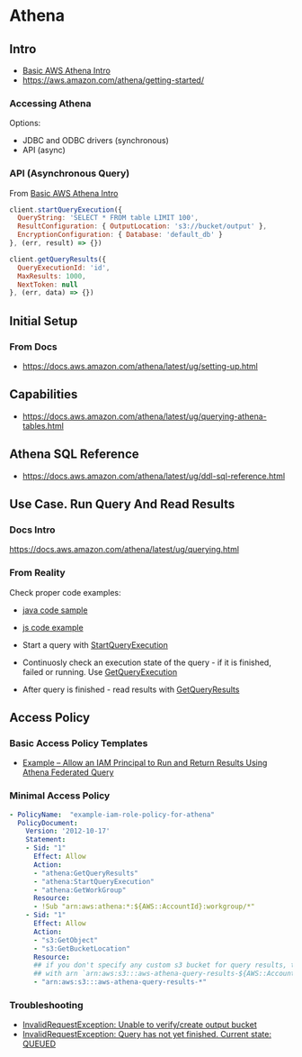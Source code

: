 # Athena

## Intro
- [Basic AWS Athena Intro](https://www.youtube.com/watch?v=JIviltfpul0)
- https://aws.amazon.com/athena/getting-started/

### Accessing Athena
Options:
- JDBC and ODBC drivers (synchronous)
- API (async)

### API (Asynchronous Query)
From [Basic AWS Athena Intro](https://www.youtube.com/watch?v=JIviltfpul0)

```js
client.startQueryExecution({
  QueryString: 'SELECT * FROM table LIMIT 100',
  ResultConfiguration: { OutputLocation: 's3://bucket/output' },
  EncryptionConfiguration: { Database: 'default_db' }
}, (err, result) => {})

client.getQueryResults({
  QueryExecutionId: 'id',
  MaxResults: 1000,
  NextToken: null
}, (err, data) => {})
```

## Initial Setup
### From Docs
- https://docs.aws.amazon.com/athena/latest/ug/setting-up.html

## Capabilities
- https://docs.aws.amazon.com/athena/latest/ug/querying-athena-tables.html

## Athena SQL Reference
- https://docs.aws.amazon.com/athena/latest/ug/ddl-sql-reference.html

## Use Case. Run Query And Read Results

### Docs Intro
https://docs.aws.amazon.com/athena/latest/ug/querying.html

### From Reality
Check proper code examples:
- [java code sample](https://docs.aws.amazon.com/athena/latest/ug/code-samples.html#start-query-execution)
- [js code example](https://docs.aws.amazon.com/code-samples/latest/catalog/javascript-athena-index.js.html)

- Start a query with [StartQueryExecution](https://docs.aws.amazon.com/athena/latest/APIReference/API_StartQueryExecution.html)
- Continuosly check an execution state of the query - if it is finished, failed or running. Use [GetQueryExecution](https://docs.aws.amazon.com/athena/latest/APIReference/API_GetQueryExecution.html)
- After query is finished - read results with [GetQueryResults
](https://docs.aws.amazon.com/athena/latest/APIReference/API_GetQueryResults.html)

## Access Policy
### Basic Access Policy Templates
- [Example – Allow an IAM Principal to Run and Return Results Using Athena Federated Query](https://docs.aws.amazon.com/athena/latest/ug/federated-query-iam-access.html#fed-using-iam)

### Minimal Access Policy
```yaml
- PolicyName:  "example-iam-role-policy-for-athena"
  PolicyDocument:
    Version: '2012-10-17'
    Statement:
    - Sid: "1"
      Effect: Allow
      Action:
      - "athena:GetQueryResults"
      - "athena:StartQueryExecution"
      - "athena:GetWorkGroup"
      Resource:
      - !Sub "arn:aws:athena:*:${AWS::AccountId}:workgroup/*"
    - Sid: "1"
      Effect: Allow
      Action:
      - "s3:GetObject"
      - "s3:GetBucketLocation"
      Resource:
      ## if you don't specify any custom s3 bucket for query results, then default bucket is created 
      ## with arn `arn:aws:s3:::aws-athena-query-results-${AWS::Account}-${AWS::Region}`
      - "arn:aws:s3:::aws-athena-query-results-*"
```

### Troubleshooting
- [InvalidRequestException: Unable to verify/create output bucket](https://aws.amazon.com/premiumsupport/knowledge-center/athena-output-bucket-error/)
- [InvalidRequestException: Query has not yet finished. Current state: QUEUED](https://stackoverflow.com/questions/62767533/invalidrequestexception-when-calling-the-getqueryresults-querying-athena)

